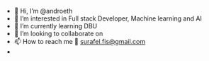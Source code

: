 - 👋 Hi, I’m @androeth
- 👀 I’m interested in Full stack Developer, Machine learning and AI
- 🌱 I’m currently learning DBU
- 💞️ I’m looking to collaborate on 
- 📫 How to reach me 📧 surafel.fis@gmail.com
-                     

<!---
androeth/androeth is a ✨ special ✨ repository because its `README.md` (this file) appears on your GitHub profile.
You can click the Preview link to take a look at your changes.
--->
